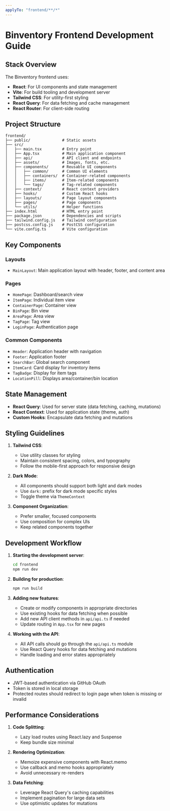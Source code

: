 ```yaml
---
applyTo: "frontend/**/*"
---
```


# Binventory Frontend Development Guide

## Stack Overview

The Binventory frontend uses:
- **React**: For UI components and state management
- **Vite**: For build tooling and development server
- **Tailwind CSS**: For utility-first styling
- **React Query**: For data fetching and cache management
- **React Router**: For client-side routing

## Project Structure

```
frontend/
├── public/              # Static assets
├── src/
│   ├── main.tsx         # Entry point
│   ├── App.tsx          # Main application component
│   ├── api/             # API client and endpoints
│   ├── assets/          # Images, fonts, etc.
│   ├── components/      # Reusable UI components
│   │   ├── common/      # Common UI elements
│   │   ├── containers/  # Container-related components
│   │   ├── items/       # Item-related components
│   │   └── tags/        # Tag-related components
│   ├── context/         # React context providers
│   ├── hooks/           # Custom React hooks
│   ├── layouts/         # Page layout components
│   ├── pages/           # Page components
│   └── utils/           # Helper functions
├── index.html           # HTML entry point
├── package.json         # Dependencies and scripts
├── tailwind.config.js   # Tailwind configuration
├── postcss.config.js    # PostCSS configuration
└── vite.config.ts       # Vite configuration
```

## Key Components

### Layouts
- `MainLayout`: Main application layout with header, footer, and content area

### Pages
- `HomePage`: Dashboard/search view
- `ItemPage`: Individual item view
- `ContainerPage`: Container view
- `BinPage`: Bin view
- `AreaPage`: Area view
- `TagPage`: Tag view
- `LoginPage`: Authentication page

### Common Components
- `Header`: Application header with navigation
- `Footer`: Application footer
- `SearchBar`: Global search component
- `ItemCard`: Card display for inventory items
- `TagBadge`: Display for item tags
- `LocationPill`: Displays area/container/bin location

## State Management

- **React Query**: Used for server state (data fetching, caching, mutations)
- **React Context**: Used for application state (theme, auth)
- **Custom Hooks**: Encapsulate data fetching and mutations

## Styling Guidelines

1. **Tailwind CSS**:
   - Use utility classes for styling
   - Maintain consistent spacing, colors, and typography
   - Follow the mobile-first approach for responsive design

2. **Dark Mode**:
   - All components should support both light and dark modes
   - Use `dark:` prefix for dark mode specific styles
   - Toggle theme via `ThemeContext`

3. **Component Organization**:
   - Prefer smaller, focused components
   - Use composition for complex UIs
   - Keep related components together

## Development Workflow

1. **Starting the development server**:
   ```bash
   cd frontend
   npm run dev
   ```

2. **Building for production**:
   ```bash
   npm run build
   ```

3. **Adding new features**:
   - Create or modify components in appropriate directories
   - Use existing hooks for data fetching when possible
   - Add new API client methods in `api/api.ts` if needed
   - Update routing in `App.tsx` for new pages

4. **Working with the API**:
   - All API calls should go through the `api/api.ts` module
   - Use React Query hooks for data fetching and mutations
   - Handle loading and error states appropriately

## Authentication

- JWT-based authentication via GitHub OAuth
- Token is stored in local storage
- Protected routes should redirect to login page when token is missing or invalid

## Performance Considerations

1. **Code Splitting**:
   - Lazy load routes using React.lazy and Suspense
   - Keep bundle size minimal

2. **Rendering Optimization**:
   - Memoize expensive components with React.memo
   - Use callback and memo hooks appropriately
   - Avoid unnecessary re-renders

3. **Data Fetching**:
   - Leverage React Query's caching capabilities
   - Implement pagination for large data sets
   - Use optimistic updates for mutations
